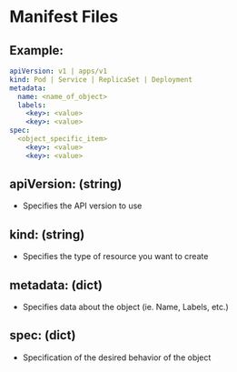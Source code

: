 # Manifest Files

## Example:
```yaml
apiVersion: v1 | apps/v1
kind: Pod | Service | ReplicaSet | Deployment
metadata:
  name: <name_of_object>
  labels:
    <key>: <value>
    <key>: <value>
spec:
  <object_specific_item>
    <key>: <value>
    <key>: <value>
```

## apiVersion: (string)
- Specifies the API version to use

## kind: (string)
- Specifies the type of resource you want to create

## metadata: (dict)
- Specifies data about the object (ie. Name, Labels, etc.)

## spec: (dict)
- Specification of the desired behavior of the object

